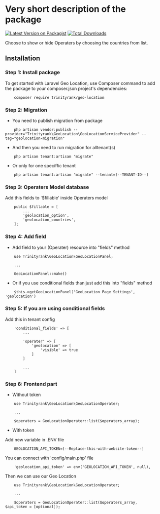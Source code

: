 # Very short description of the package

[![Latest Version on Packagist](https://img.shields.io/packagist/v/trinityrank/geo-location.svg?style=flat-square)](https://packagist.org/packages/trinityrank/geo-location)
[![Total Downloads](https://img.shields.io/packagist/dt/trinityrank/geo-location.svg?style=flat-square)](https://packagist.org/packages/trinityrank/geo-location)

Choose to show or hide Operaters by choosing the countries from list.

## Installation

### Step 1: Install package

To get started with Laravel Geo Location, use Composer command to add the package to your composer.json project's dependencies:

```shell
    composer require trinityrank/geo-location
```

### Step 2: Migration

- You need to publish migration from package

```shell
    php artisan vendor:publish --provider="Trinityrank\GeoLocation\GeoLocationServiceProvider" --tag="geolocation-migration"
```

- And then you need to run migration for alltenant(s)

```shell
    php artisan tenant:artisan "migrate"
```

- Or only for one speciffic tenant

```shell
    php artisan tenant:artisan "migrate" --tenant=[--TENANT-ID--]
```

### Step 3: Operaters Model database

Add this fields to '$fillable' inside Operaters model
    
```shell
    public $fillable = [
        ...
        'geolocation_option',
        'geolocation_countries',
    ];
```

### Step 4: Add field

- Add field to your (Operater) resource into "fields" method

```shell
    use Trinityrank\GeoLocation\GeoLocationPanel;
    
    ...
    
    GeoLocationPanel::make()
```

- Or if you use conditional fields than just add this into "fields" method
```shell
    $this->getGeoLocationPanel('GeoLocation Page Settings', 'geolocation')
```

### Step 5: If you are using conditional fields

Add this in tenant config

```shell
    'conditional_fields' => [
        ...

        'operater' => [
            'geolocation' => [
                'visible' => true
            ]
        ]

        ...
    ]
```

### Step 6: Frontend part

- Without token

```shell
    use Trinityrank\GeoLocation\GeoLocationOperater;

    ...

    $operaters = GeoLocationOperater::list($operaters_array);
```

- With token

Add new variable in .ENV file

```shell
    GEOLOCATION_API_TOKEN=[--Replace-this-with-website-token--]
```

You can connect with 'config/main.php' file

```shell
    'geolocation_api_token' => env('GEOLOCATION_API_TOKEN', null),
```

Then we can use our Geo Location

```shell
    use Trinityrank\GeoLocation\GeoLocationOperater;

    ...

    $operaters = GeoLocationOperater::list($operaters_array, $api_token = [optional]);
```